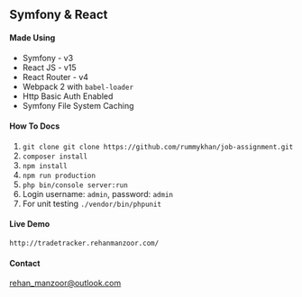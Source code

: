 Symfony & React
--

#### Made Using
* Symfony - v3
* React JS - v15
* React Router - v4
* Webpack 2 with `babel-loader`
* Http Basic Auth Enabled
* Symfony File System Caching

#### How To Docs

1. `git clone git clone https://github.com/rummykhan/job-assignment.git`
2. `composer install`
3. `npm install`
4. `npm run production`
5. `php bin/console server:run`
6. Login username: `admin`, password: `admin`
7. For unit testing `./vendor/bin/phpunit`


#### Live Demo

`http://tradetracker.rehanmanzoor.com/`

#### Contact

[rehan_manzoor@outlook.com](mailto://rehan_manzoor@outlook.com)